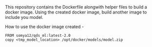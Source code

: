 
This repository contains the Dockerfile alongwith helper files to build a docker image. Using the created docker image, build another image to include you model.

How to use the docker image created - 

```
FROM somya12/qds_ml:latest-2.0
copy <tmp_model_location> /opt/docker/models/model.zip
```
